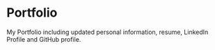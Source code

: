 # Portfolio
 My Portfolio including updated personal information, resume, LinkedIn Profile and GitHub profile.